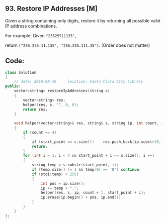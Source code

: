 ## 93. Restore IP Addresses [M]
Given a string containing only digits, restore it by returning all possible valid IP address combinations.

For example:
Given `"25525511135"`,

return `["255.255.11.135", "255.255.111.35"]`. (Order does not matter)

## Code:
```c++
class Solution 
{
    // date: 2016-08-10     location: Santa Clara City Library
public:
    vector<string> restoreIpAddresses(string s) 
    {
        vector<string> res;
        helper(res, s, "", 0, 0);
        return res;
    }
    
    void helper(vector<string>& res, string& s, string ip, int count, int start_point)
    {
        if (count == 4)
        {
            if (start_point == s.size())    res.push_back(ip.substr(0, ip.size() - 1));
            return;
        }
        for (int i = 1; i < 4 && start_point + i <= s.size(); i ++)
        {
            string temp = s.substr(start_point, i);
            if (temp.size() != 1 && temp[0] == '0') continue;
            if (stoi(temp) < 256)
            {
                int pos = ip.size();
                ip += temp + ".";
                helper(res, s, ip, count + 1, start_point + i);
                ip.erase(ip.begin() + pos, ip.end());
            }
        }
    }
};
```
